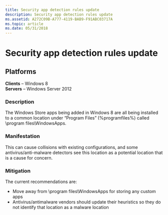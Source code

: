 ```yaml
---
title: Security app detection rules update
description: Security app detection rules update
ms.assetid: A272C09B-A777-4119-BAB9-F91ABC03717A
ms.topic: article
ms.date: 05/31/2018
---
```


# Security app detection rules update

## Platforms

**Clients** – Windows 8  
**Servers** – Windows Server 2012  


### Description

The Windows Store apps being added in Windows 8 are all being installed to a common location under “Program Files” (%programfiles%) called \\program files\\WindowsApps.

### Manifestation

This can cause collisions with existing configurations, and some antivirus/anti-malware detectors see this location as a potential location that is a cause for concern.

### Mitigation

The current recommendations are:

-   Move away from \\program files\\WindowsApps for storing any custom apps
-   Antivirus/antimalware vendors should update their heuristics so they do not identify that location as a malware location

 

 




